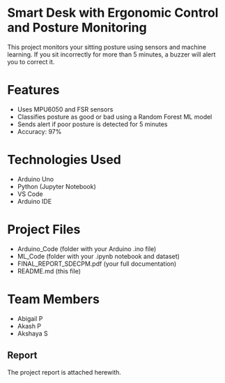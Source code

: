 # Smart Desk with Ergonomic Control and Posture Monitoring

This project monitors your sitting posture using sensors and machine learning. If you sit incorrectly for more than 5 minutes, a buzzer will alert you to correct it.

# Features
- Uses MPU6050 and FSR sensors
- Classifies posture as good or bad using a Random Forest ML model
- Sends alert if poor posture is detected for 5 minutes
- Accuracy: 97%

# Technologies Used
- Arduino Uno
- Python (Jupyter Notebook)
- VS Code
- Arduino IDE

# Project Files
- Arduino_Code (folder with your Arduino .ino file)
- ML_Code (folder with your .ipynb notebook and dataset)
- FINAL_REPORT_SDECPM.pdf (your full documentation)
- README.md (this file)

# Team Members
- Abigail P
- Akash P
- Akshaya S

## Report
The project report is attached herewith.

